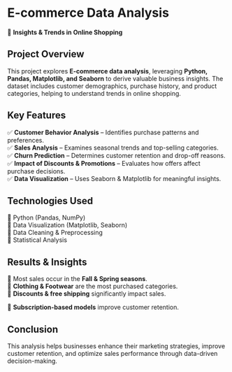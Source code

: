 # **E-commerce Data Analysis**  
🚀 **Insights & Trends in Online Shopping**  

## **Project Overview**  
This project explores **E-commerce data analysis**, leveraging **Python, Pandas, Matplotlib, and Seaborn** to derive valuable business insights. The dataset includes customer demographics, purchase history, and product categories, helping to understand trends in online shopping.  

## **Key Features**  
✅ **Customer Behavior Analysis** – Identifies purchase patterns and preferences.  
✅ **Sales Analysis** – Examines seasonal trends and top-selling categories.  
✅ **Churn Prediction** – Determines customer retention and drop-off reasons.  
✅ **Impact of Discounts & Promotions** – Evaluates how offers affect purchase decisions.  
✅ **Data Visualization** – Uses Seaborn & Matplotlib for meaningful insights.  

## **Technologies Used**  
🔹 Python (Pandas, NumPy)  
🔹 Data Visualization (Matplotlib, Seaborn)  
🔹 Data Cleaning & Preprocessing  
🔹 Statistical Analysis  

## **Results & Insights**  
📌 Most sales occur in the **Fall & Spring seasons**.  
📌 **Clothing & Footwear** are the most purchased categories.  
📌 **Discounts & free shipping** significantly impact sales.  

📌 **Subscription-based models** improve customer retention.  

## **Conclusion**  
This analysis helps businesses enhance their marketing strategies, improve customer retention, and optimize sales performance through data-driven decision-making.    
